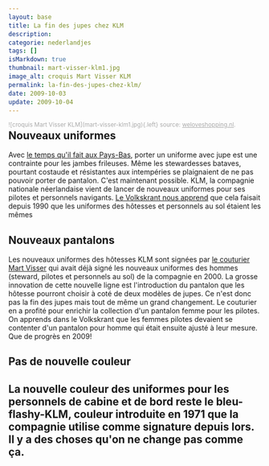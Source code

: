 ```yaml
---
layout: base
title: La fin des jupes chez KLM
description: 
categorie: nederlandjes
tags: []
isMarkdown: true
thumbnail: mart-visser-klm1.jpg
image_alt: croquis Mart Visser KLM
permalink: la-fin-des-jupes-chez-klm/
date: 2009-10-03
update: 2009-10-04
---
```




<!-- HTML -->
<div style="text align:center; float:left; color:#AAAAAA; font-size:smaller;">
<!-- / HTML -->
![croquis Mart Visser KLM](mart-visser-klm1.jpg){.left}
<!-- HTML -->
source: <a href="http://www.weloveshopping.nl/2009/04/mart-visser-ontwerpt-voor-klm/" style="color:#AAAAAA;">weloveshopping.nl</a>.
</div>
<!-- / HTML -->

## Nouveaux uniformes

Avec [le temps qu'il fait aux Pays-Bas](/c-est-la-fin-de-l-ete), porter un uniforme avec jupe est une contrainte pour les jambes frileuses. Même les stewardesses bataves, pourtant costaude et résistantes aux intempéries se plaignaient de ne pas pouvoir porter de pantalon. C'est maintenant possible. KLM, la compagnie nationale néerlandaise vient de lancer de nouveaux uniformes pour ses pilotes et personnels navigants. [Le Volkskrant nous apprend](http://www.volkskrant.nl/economie/article1297072.ece/Rok_of_broek_Dat_is_de_vraag_voor_stewardessen_KLM) que cela faisait depuis 1990 que les uniformes des hôtesses et personnels au sol étaient les mêmes

## Nouveaux pantalons

Les nouveaux uniformes des hôtesses KLM sont signées par [le couturier Mart Visser](http://www.martvisser.com/) qui avait déjà signé les nouveaux uniformes des hommes (steward, pilotes et personnels au sol) de la compagnie en 2000. La grosse innovation de cette nouvelle ligne est l'introduction du pantalon que les hôtesse pourront choisir à coté de deux modèles de jupes. Ce n'est donc pas la fin des jupes mais tout de même un grand changement. Le couturier en a profité pour enrichir la collection d'un pantalon femme pour les pilotes. On apprends dans le Volkskrant que les femmes pilotes devaient se contenter d'un pantalon pour homme qui était ensuite ajusté à leur mesure. Que de progrès en 2009!

## Pas de nouvelle couleur

La nouvelle couleur des uniformes pour les personnels de cabine et de bord reste le bleu-flashy-KLM, couleur introduite en 1971 que la compagnie utilise comme signature depuis lors. Il y a des choses qu'on ne change pas comme ça.
---